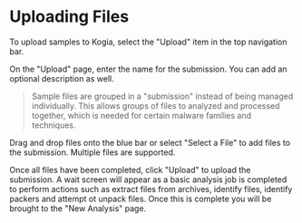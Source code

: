 # Uploading Files

To upload samples to Kogia, select the "Upload" item in the top navigation bar.

On the "Upload" page, enter the name for the submission. You can add an optional description as well.

> Sample files are grouped in a "submission" instead of being managed individually. This allows groups of files to analyzed and processed together, which is needed for certain malware families and techniques.

Drag and drop files onto the blue bar or select "Select a File" to add files to the submission. Multiple files are supported.

Once all files have been completed, click "Upload" to upload the submission. A wait screen will appear as a basic analysis job is completed to perform actions such as extract files from archives, identify files, identify packers and attempt ot unpack files. Once this is complete you will be brought to the "New Analysis" page.